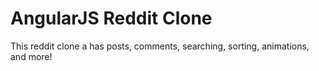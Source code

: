 # AngularJS Reddit Clone

This reddit clone a has posts, comments, searching, sorting, animations, and more! 
